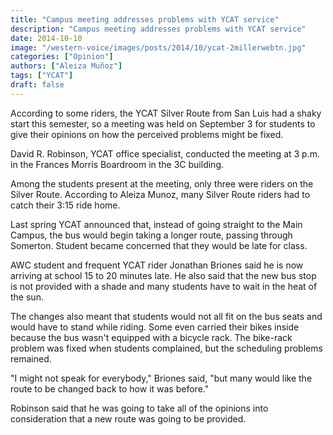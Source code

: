 ```yaml
---
title: "Campus meeting addresses problems with YCAT service"
description: "Campus meeting addresses problems with YCAT service"
date: 2014-10-10
image: "/western-voice/images/posts/2014/10/ycat-2millerwebtn.jpg"
categories: ["Opinion"]
authors: ["Aleiza Muñoz"]
tags: ["YCAT"]
draft: false
---
```

According to some riders, the YCAT Silver Route from San Luis had a shaky start this semester, so a meeting was held on September 3 for students to give their opinions on how the perceived problems might be fixed.

David R. Robinson, YCAT office specialist, conducted the meeting at 3 p.m. in the Frances Morris Boardroom in the 3C building.

Among the students present at the meeting, only three were riders on the Silver Route. According to Aleiza Munoz, many Silver Route riders had to catch their 3:15 ride home.

Last spring YCAT announced that, instead of going straight to the Main Campus, the bus would begin taking a longer route, passing through Somerton. Student became concerned that they would be late for class.

AWC student and frequent YCAT rider Jonathan Briones said he is now arriving at school 15 to 20 minutes late. He also said that the new bus stop is not provided with a shade and many students have to wait in the heat of the sun.

The changes also meant that students would not all fit on the bus seats and would have to stand while riding. Some even carried their bikes inside because the bus wasn't equipped with a bicycle rack. The bike-rack problem was fixed when students complained, but the scheduling problems remained.

"I might not speak for everybody," Briones said, "but many would like the route to be changed back to how it was before."

Robinson said that he was going to take all of the opinions into consideration that a new route was going to be provided.